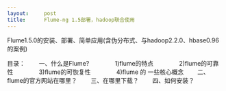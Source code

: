 ```yaml
---
layout:     post
title:      Flume-ng 1.5部署，hadoop联合使用
---
```

<div id="article_content" class="article_content clearfix csdn-tracking-statistics" data-pid="blog" data-mod="popu_307" data-dsm="post">
								            <link rel="stylesheet" href="https://csdnimg.cn/release/phoenix/template/css/ck_htmledit_views-f76675cdea.css">
						<div class="htmledit_views" id="content_views">
                Flume1.5.0的安装、部署、简单应用(含伪分布式、与hadoop2.2.0、hbase0.96的案例)



目录：
　　一、什么是Flume?
　　　　1)flume的特点
　　　　2)flume的可靠性
　　　　3)flume的可恢复性
　　　　4)flume 的 一些核心概念
　　二、flume的官方网站在哪里？
　　三、在哪里下载？
　　四、如何安装？
　　            </div>
                </div>